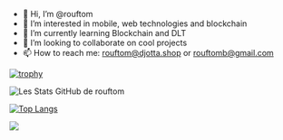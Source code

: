 - 👋 Hi, I’m @rouftom
- 👀 I’m interested in mobile, web technologies and blockchain
- 🌱 I’m currently learning Blockchain and DLT
- 💞️ I’m looking to collaborate on cool projects
- 📫 How to reach me: rouftom@djotta.shop or rouftomb@gmail.com

[![trophy](https://github-profile-trophy.vercel.app/?username=rouftom)](https://github.com/ryo-ma/github-profile-trophy)

![Les Stats GitHub de rouftom](https://github-readme-stats.vercel.app/api?username=rouftom&show_icons=true&theme=algolia)


[![Top Langs](https://github-readme-stats.vercel.app/api/top-langs/?username=rouftom&layout=compact)](https://github.com/anuraghazra/github-readme-stats)

[![](https://visitcount.itsvg.in/api?id=rouftom&label=Profile%20Views&color=1&icon=0&pretty=false)](https://visitcount.itsvg.in)
<!---
rouftom/rouftom is a ✨ special ✨ repository because its `README.md` (this file) appears on your GitHub profile.
You can click the Preview link to take a look at your changes.
--->
